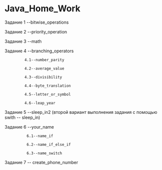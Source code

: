 # Java_Home_Work
Задание 1 --bitwise_operations

Задание 2 --priority_operation

Задание 3 --math

Задание 4 --branching_operators

             4.1--number_parity
             
             4.2--average_value
             
             4.3--divisibility
             
             4.4--byte_translation
             
             4.5--letter_or_symbol
             
             4.6--leap_year
             
Задание 5 --sleep_in2 (второй вариант выполнения задания с помощью swith -- sleep_in)

Задание 6 --your_name

              6.1--name_if
              
              6.2--name_if_else_if
              
              6.3--name_switch
              
Задание 7 -- create_phone_number
